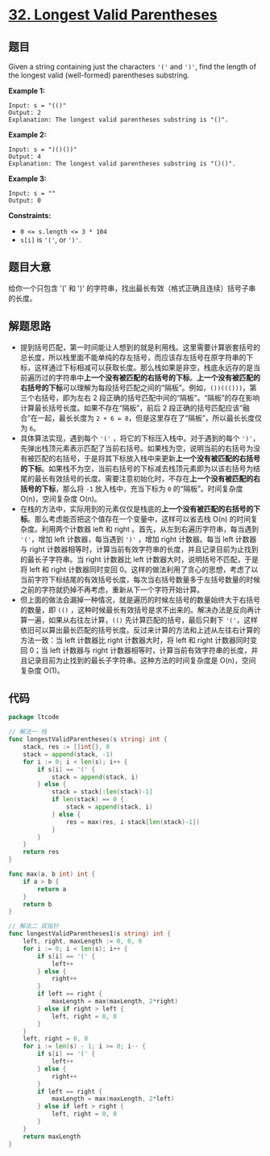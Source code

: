 # [32. Longest Valid Parentheses](https://leetcode-cn.com/problems/longest-valid-parentheses/)

## 题目

Given a string containing just the characters `'('` and `')'`, find the length of the longest valid (well-formed) parentheses substring.

**Example 1:**

```
Input: s = "(()"
Output: 2
Explanation: The longest valid parentheses substring is "()".
```

**Example 2:**

```
Input: s = ")()())"
Output: 4
Explanation: The longest valid parentheses substring is "()()".
```

**Example 3:**

```
Input: s = ""
Output: 0
```

**Constraints:**

- `0 <= s.length <= 3 * 104`
- `s[i]` is `'('`, or `')'`.

## 题目大意

给你一个只包含 '(' 和 ')' 的字符串，找出最长有效（格式正确且连续）括号子串的长度。

## 解题思路

- 提到括号匹配，第一时间能让人想到的就是利用栈。这里需要计算嵌套括号的总长度，所以栈里面不能单纯的存左括号，而应该存左括号在原字符串的下标，这样通过下标相减可以获取长度。那么栈如果是非空，栈底永远存的是当前遍历过的字符串中**上一个没有被匹配的右括号的下标**。**上一个没有被匹配的右括号的下标**可以理解为每段括号匹配之间的“隔板”。例如，`())((()))`，第三个右括号，即为左右 2 段正确的括号匹配中间的“隔板”。“隔板”的存在影响计算最长括号长度。如果不存在“隔板”，前后 2 段正确的括号匹配应该“融合”在一起，最长长度为 `2 + 6 = 8`，但是这里存在了“隔板”，所以最长长度仅为 `6`。
- 具体算法实现，遇到每个 `'('` ，将它的下标压入栈中。对于遇到的每个 `')'`，先弹出栈顶元素表示匹配了当前右括号。如果栈为空，说明当前的右括号为没有被匹配的右括号，于是将其下标放入栈中来更新**上一个没有被匹配的右括号的下标**。如果栈不为空，当前右括号的下标减去栈顶元素即为以该右括号为结尾的最长有效括号的长度。需要注意初始化时，不存在**上一个没有被匹配的右括号的下标**，那么将 `-1` 放入栈中，充当下标为 `0` 的“隔板”。时间复杂度 O(n)，空间复杂度 O(n)。
- 在栈的方法中，实际用到的元素仅仅是栈底的**上一个没有被匹配的右括号的下标**。那么考虑能否把这个值存在一个变量中，这样可以省去栈 O(n) 的时间复杂度。利用两个计数器 left 和 right 。首先，从左到右遍历字符串，每当遇到 `'('`，增加 left 计数器，每当遇到 `')'` ，增加 right 计数器。每当 left 计数器与 right 计数器相等时，计算当前有效字符串的长度，并且记录目前为止找到的最长子字符串。当 right 计数器比 left 计数器大时，说明括号不匹配，于是将 left 和 right 计数器同时变回 0。这样的做法利用了贪心的思想，考虑了以当前字符下标结尾的有效括号长度，每次当右括号数量多于左括号数量的时候之前的字符就扔掉不再考虑，重新从下一个字符开始计算。
- 但上面的做法会漏掉一种情况，就是遍历的时候左括号的数量始终大于右括号的数量，即 `(()` ，这种时候最长有效括号是求不出来的。解决办法是反向再计算一遍，如果从右往左计算，`(()` 先计算匹配的括号，最后只剩下 `'('`，这样依旧可以算出最长匹配的括号长度。反过来计算的方法和上述从左往右计算的方法一致：当 left 计数器比 right 计数器大时，将 left 和 right 计数器同时变回 0；当 left 计数器与 right 计数器相等时，计算当前有效字符串的长度，并且记录目前为止找到的最长子字符串。这种方法的时间复杂度是 O(n)，空间复杂度 O(1)。

## 代码

```go
package ltcode

// 解法一 栈
func longestValidParentheses(s string) int {
	stack, res := []int{}, 0
	stack = append(stack, -1)
	for i := 0; i < len(s); i++ {
		if s[i] == '(' {
			stack = append(stack, i)
		} else {
			stack = stack[:len(stack)-1]
			if len(stack) == 0 {
				stack = append(stack, i)
			} else {
				res = max(res, i-stack[len(stack)-1])
			}
		}
	}
	return res
}

func max(a, b int) int {
	if a > b {
		return a
	}
	return b
}

// 解法二 双指针
func longestValidParentheses1(s string) int {
	left, right, maxLength := 0, 0, 0
	for i := 0; i < len(s); i++ {
		if s[i] == '(' {
			left++
		} else {
			right++
		}
		if left == right {
			maxLength = max(maxLength, 2*right)
		} else if right > left {
			left, right = 0, 0
		}
	}
	left, right = 0, 0
	for i := len(s) - 1; i >= 0; i-- {
		if s[i] == '(' {
			left++
		} else {
			right++
		}
		if left == right {
			maxLength = max(maxLength, 2*left)
		} else if left > right {
			left, right = 0, 0
		}
	}
	return maxLength
}
```
